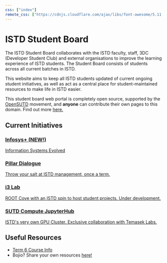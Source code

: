 ```yaml
---
css: ["index"]
remote_css: ["https://cdnjs.cloudflare.com/ajax/libs/font-awesome/5.11.2/css/all.min.css"]
---
```


# ISTD Student Board

The ISTD Student Board collaborates with the ISTD faculty, staff, 3DC (Developer Student Club) and external organisations to improve the learning experience of ISTD students. The Student Board consists of students across all current batches in ISTD.

This website aims to keep all ISTD students updated of current ongoing student initiatives, as well as act as a central place for student-maintained resources to make life in ISTD easier.

This student board web portal is completely open source, supported by the [OpenSUTD](https://opensutd.org) movement, and **anyone** can contribute their own pages to this domain. Find out more [here.](https://github.com/OpenSUTD/istd)

## Current Initiatives

<div class="init_grid">
  <div class="init_element">
    <a href="/infosys+">
      <div class="init_left">
        <i class="fas fa-plus-square"></i>
      </div>
      <div class="init_right">
        <h3>Infosys+ <b>(NEW!)</b></h3>
        <p>Information Systems Evolved</p>
      </div>
    </a>
  </div>
  <div class="init_element">
    <a href="/dialogue.html">
      <div class="init_left">
        <i class="fas fa-comments"></i>
      </div>
      <div class="init_right">
        <h3>Pillar Dialogue</h3>
        <p>Throw your salt at ISTD management, once a term.</p>
      </div>
    </a>
  </div>
  <div class="init_element">
    <a href="i3.html">
      <div class="init_left">
        <i class="fas fa-couch"></i>
      </div>
      <div class="init_right">
        <h3>i3 Lab</h3>
        <p>ROOT Cove with an ISTD spin to host student projects. Under development.</p>
      </div>
    </a>
  </div>
  <div class="init_element">
    <a href="jupyterhub.html">
      <div class="init_left">
        <i class="fas fa-server"></i>
      </div>
      <div class="init_right">
        <h3>SUTD Compute JupyterHub</h3>
        <p>ISTD's very own GPU Cluster. Exclusive collaboration with Temasek Labs.</p>
      </div>
    </a>
  </div>
</div>

## Useful Resources

* [Term 6 Course Info](term_6_course_info.md)
* Bojio? Share your own resources [here!](https://github.com/OpenSUTD/istd)
